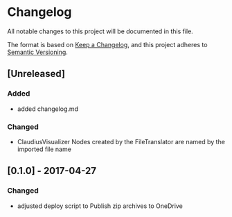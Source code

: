 # Changelog
All notable changes to this project will be documented in this file.

The format is based on [Keep a Changelog](https://keepachangelog.com/en/1.0.0/),
and this project adheres to [Semantic Versioning](https://semver.org/spec/v2.0.0.html).

## [Unreleased]
### Added
- added changelog.md
### Changed
- ClaudiusVisualizer Nodes created by the FileTranslator are named by the imported file name
## [0.1.0] - 2017-04-27
### Changed
- adjusted deploy script to Publish zip archives to OneDrive
